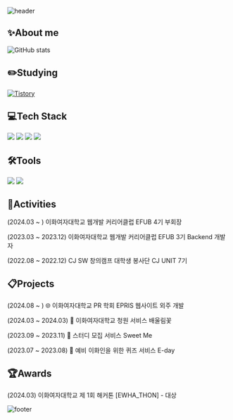 ![header](https://capsule-render.vercel.app/api?type=soft&color=F9E79F&text=Hi%20I'm%20Hannah%20&fontColor=FDFEFE&fontSize=40&animation=twinkling)

## ✨About me
![GitHub stats](https://github-readme-stats.vercel.app/api?username=hannah0226&count_private=true&show_icons=true&theme=solarized-light)

## ✏️Studying
[![Tistory](https://img.shields.io/badge/Tistory-eb531f?style=flat&logo=Tistory&logoColor=white)](https://hannah-study.tistory.com/)

## 💻Tech Stack
<img src="https://img.shields.io/badge/Java-007396?style=flat&logo=openjdk&logoColor=white"/> <img src="https://img.shields.io/badge/SpringBoot-6DB33F?style=flat&logo=springboot&logoColor=white"/>
<img src="https://img.shields.io/badge/MySQL-4479A1?style=flat&logo=MySQL&logoColor=white"/>
<img src="https://img.shields.io/badge/AWS-232F3E?style=flat&logo=Amazon AWS&logoColor=white"/>

## 🛠️Tools
<img src="https://img.shields.io/badge/Git-F05032?style=flat&logo=Git&logoColor=white"/> <img src="https://img.shields.io/badge/IntelliJ-000000?style=flat&logo=Intellij-IDEA&logoColor=white"/>

## 🔭Activities
(2024.03 ~ ) 이화여자대학교 웹개발 커리어클럽 EFUB 4기 부회장

(2023.03 ~ 2023.12) 이화여자대학교 웹개발 커리어클럽 EFUB 3기 Backend 개발자

(2022.08 ~ 2022.12) CJ SW 창의캠프 대학생 봉사단 CJ UNIT 7기

## 📋Projects
(2024.08 ~ ) 🌐 이화여자대학교 PR 학회 EPRIS 웹사이트 외주 개발

(2024.03 ~ 2024.03) 🌸 이화여자대학교 청원 서비스 배울림꽃

(2023.09 ~ 2023.11) 🍭 스터디 모집 서비스 Sweet Me

(2023.07 ~ 2023.08) 🌱 예비 이화인을 위한 퀴즈 서비스 E-day

## 🏆Awards
(2024.03) 이화여자대학교 제 1회 해커톤 [EWHA_THON] - 대상

![footer](https://capsule-render.vercel.app/api?type=wave&color=F9E79F&height=150&section=footer)
